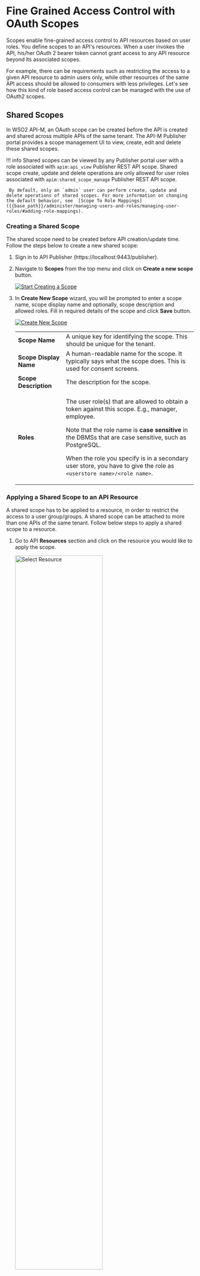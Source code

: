 # Fine Grained Access Control with OAuth Scopes

Scopes enable fine-grained access control to API resources based on user roles. You define scopes to an API's resources. When a user invokes the API, his/her OAuth 2 bearer token cannot grant access to any API resource beyond its associated scopes.

For example, there can be requirements such as restricting the access to a given API resource to admin users only, while other resources of the same API access should be allowed to consumers with less privileges. Let's see how this kind of role based access control can be managed with the use of OAuth2 scopes.

## Shared Scopes

In WSO2 API-M, an OAuth scope can be created before the API is created and shared across multiple APIs of the same tenant. The API-M Publisher portal provides a scope management UI to view, create, edit and delete these shared scopes. 

!!! info
     Shared scopes can be viewed by any Publisher portal user with a role associated with `apim:api_view` Publisher 
     REST API scope. Shared scope create, update and delete operations are only allowed for user roles associated with 
     `apim:shared_scope_manage` Publisher REST API scope. 
     
     By default, only an `admin` user can perform create, update and delete operations of shared scopes. For more information on changing the default behavior, see  [Scope To Role Mappings]({{base_path}}/administer/managing-users-and-roles/managing-user-roles/#adding-role-mappings).

### Creating a Shared Scope

The shared scope need to be created before API creation/update time. Follow the steps below to create a new shared scope:

1.  Sign in to API Publisher (https://localhost:9443/publisher). 

2. Navigate to **Scopes** from the top menu and click on **Create a new scope** button.

     [![Start Creating a Scope]({{base_path}}/assets/img/learn/api-security/oauth2/oauth2-scopes/create-shared-scope.png)]({{base_path}}/assets/img/learn/api-security/oauth2/oauth2-scopes/create-shared-scope.png)

3. In **Create New Scope** wizard, you will be prompted to enter a scope name, scope display name and optionally, scope description and allowed roles. Fill in required details of the scope and click **Save** button.

     [![Create New Scope]({{base_path}}/assets/img/learn/api-security/oauth2/oauth2-scopes/create-op-shared-scope.png)]({{base_path}}/assets/img/learn/api-security/oauth2/oauth2-scopes/create-op-shared-scope.png)

    <table>
     <tbody>
          <tr class="odd">
               <td><strong>Scope Name</strong></td>
               <td>A unique key for identifying the scope. This should be unique for the tenant.</td>
          </tr>
          <tr class="even">
               <td><strong>Scope Display Name</strong></td>
               <td>A human-readable name for the scope. It typically says what the scope does. This is used for consent
               screens.</td>
          </tr>
          <tr class="odd">
               <td><strong>Scope Description</strong></td>
               <td>The description for the scope.</td>
          </tr>          
          <tr class="even">
               <td><strong>Roles</strong></td>
               <td><div class="content-wrapper">
                    <p>The user role(s) that are allowed to obtain a token against this scope. E.g., manager, employee.</p>
                    <p>Note that the role name is <strong>case sensitive</strong> in the DBMSs that are case sensitive, such as PostgreSQL.</p>
                    <p>When the role you specify is in a secondary user store, you have to give the role as <code>&lt;userstore name&gt;/&lt;role name&gt;</code>.</p>
              </div></td>
          </tr>
     </tbody>
    </table>     

### Applying a Shared Scope to an API Resource

A shared scope has to be applied to a resource, in order to restrict the access to a user group/groups. A shared scope can be attached to more than one APIs of the same tenant. Follow below steps to apply a shared scope to a resource.

1. Go to API **Resources** section and click on the resource you would like to apply the scope.

    <a href="{{base_path}}/assets/img/learn/api-security/oauth2/oauth2-scopes/select-resource.png" ><img src="{{base_path}}/assets/img/learn/api-security/oauth2/oauth2-scopes/select-resource.png" alt="Select Resource" 
         title="Select Resource" width="70%" /></a>

2. Select the created scope from the dropdown. The created shared scope will be listed under **Shared Scopes** in the drop down.

     <a href="{{base_path}}/assets/img/learn/api-security/oauth2/oauth2-scopes/attach-shared-scope.png" ><img src="{{base_path}}/assets/img/learn/api-security/oauth2/oauth2-scopes/attach-shared-scope.png" alt="Select Shared Scope" 
          title="Select Shared Scope" width="70%" /></a>

     Once you select the scope from dropdown, it will be shown as follows.

     <a href="{{base_path}}/assets/img/learn/api-security/oauth2/oauth2-scopes/shared-scope-attached.png" ><img src="{{base_path}}/assets/img/learn/api-security/oauth2/oauth2-scopes/shared-scope-attached.png" alt="Attched Shared Scope" 
          title="Attached Shared Scope" width="70%" /></a>         


3. Click on **Save** button to save changes.         

4. Publish the API.

!!! info

     Once a shared scope is created and attached to an API, you are restricted to delete the shared scope. In order to
     delete a shared scope, first you need to remove its resource attachments from relevant APIs.

## Local Scopes 

In WSO2 API-M, API developers can also create OAuth scopes during the API creation time and attach them locally to the API. These scopes are local and unique to the relevant API. 

### Creating a Local Scope

A local scope can be created and applied to a resource at API creation time by following below steps.

1. Login to API Publisher (https://localhost:9443/publisher) 

2. Start creating an API as described [here]({{base_path}}/learn/design-api/create-api/create-a-rest-api/).

3. Navigate to **Scopes** section and click on **CREATE SCOPES** button.

     [![Start Creating a Scope]({{base_path}}/assets/img/learn/api-security/oauth2/oauth2-scopes/api-scopes/start-creating-scope.png)]({{base_path}}/assets/img/learn/api-security/oauth2/oauth2-scopes/api-scopes/start-creating-scope.png)

4. In **Create New Scope** wizard, you will be prompted to enter a scope name and optionally, allowed roles and a description. Fill in required details of the scope and click **Save** button.

    <table>
     <tbody>
          <tr class="odd">
               <td><strong>Scope Name</strong></td>
               <td>A unique key for identifying the scope. This should be unique for the tenant.</td>
          </tr>
          <tr class="even">
               <td><strong>Scope Description</strong></td>
               <td>The description for the scope.</td>
          </tr>          
          <tr class="odd">
               <td><strong>Roles</strong></td>
               <td><div class="content-wrapper">
                    <p>The user role(s) that are allowed to obtain a token against this scope. E.g., manager, employee.</p>
                    <p>Note that the role name is <strong>case sensitive</strong> in the DBMSs that are case sensitive, such as PostgreSQL.</p>
                    <p>When the role you specify is in a secondary user store, you have to give the role as <code>&lt;userstore name&gt;/&lt;role name&gt;</code>.</p>
              </div></td>
          </tr>
     </tbody>
    </table>

    <a href="{{base_path}}/assets/img/learn/api-security/oauth2/oauth2-scopes/api-scopes/create-a-new-scope.png" >
    <img src="{{base_path}}/assets/img/learn/api-security/oauth2/oauth2-scopes/api-scopes/create-a-new-scope.png" alt="Create a Scope" 
         title="Create a Scope" width="70%" /></a>

### Applying a Local Scope to a Resource

A local scope, when applied to a resource, will restrict access for a user group(s). A local scope can only be attached to the relevant API in which it is created under. Follow below steps to apply a local scope to a resource.

1. Go to API **Resources** section and click on the resource you would like to apply the scope.

    <a href="{{base_path}}/assets/img/learn/api-security/oauth2/oauth2-scopes/select-resource.png" ><img src="{{base_path}}/assets/img/learn/api-security/oauth2/oauth2-scopes/select-resource.png" alt="Select Resource" 
         title="Select Resource" width="70%" /></a>

2. Select the created local scope from the dropdown. The created local scope will be listed under **API Scopes** in the 
dropdown.

    <a href="{{base_path}}/assets/img/learn/api-security/oauth2/oauth2-scopes/api-scopes/apply-scope.png" ><img src="{{base_path}}/assets/img/learn/api-security/oauth2/oauth2-scopes/api-scopes/apply-scope.png" alt="Apply Scope" 
         title="Apply Scope" width="70%" /></a>

3. Click on **Save** button to save changes.         

4. Publish the API.

## Applying Multiple Scopes Per Resource

From API-M Publisher Portal, you can attach multiple scopes to each API resource.

[![Attaching Multiple Scopes per Resource]({{base_path}}/assets/img/learn/api-security/oauth2/oauth2-scopes/multiple-scopes-per-resource.png)]({{base_path}}/assets/img/learn/api-security/oauth2/oauth2-scopes/multiple-scopes-per-resource.png)

Once you attach multiple scopes per resource, the resource will look as follows.

[![After Attaching Multiple Scopes per Resource]({{base_path}}/assets/img/learn/api-security/oauth2/oauth2-scopes/after-attaching-multiple-scopes.png)]({{base_path}}/assets/img/learn/api-security/oauth2/oauth2-scopes/after-attaching-multiple-scopes.png)

## Defining OAuth Scopes in API Definition

Both [Shared Scopes]({{base_path}}/learn/api-security/oauth2/oauth2-scopes/fine-grained-access-control-with-oauth-scopes/#shared-scopes) 
and [Local Scopes]({{base_path}}/learn/api-security/oauth2/oauth2-scopes/fine-grained-access-control-with-oauth-scopes/#local-scopes) should be defined in same way in the OpenAPI definition as follows.

<a href="{{base_path}}/assets/img/learn/api-security/oauth2/oauth2-scopes/resource-scope-api-definition.png" ><img src="{{base_path}}/assets/img/learn/api-security/oauth2/oauth2-scopes/resource-scope-api-definition.png" alt="Resource Scopes API Definition" 
     title="Resource Scopes API Definition" width="50%" /></a>

[![Scopes Security Definition API Definition]({{base_path}}/assets/img/learn/api-security/oauth2/oauth2-scopes/scopes-api-definition.png)]({{base_path}}/assets/img/learn/api-security/oauth2/oauth2-scopes/scopes-api-definition.png)


## Obtaining Tokens with Scopes

When a scope is attached to an API resource, access to it gets restricted based on the role(s) that is specified in the scope. In order to invoke the API resource, the API consumer has to generate an access token bound to the scope that is attached to the API resource. Follow below steps to obtain an access token specifying the requested scopes.

1. Login to API Developer Portal (https://localhost:9443/devportal/).

2. Navigate to the API which has the scope protected API resource and go to **Subscription** section to subscribe to an application.

     <a href="{{base_path}}/assets/img/learn/api-security/oauth2/oauth2-scopes/subscribe-api.png" ><img src="{{base_path}}/assets/img/learn/api-security/oauth2/oauth2-scopes/subscribe-api.png" alt="Subscribe" 
          title="Subscribe" width="50%" /></a>
         
3. Generate PRODUCTION or SANDBOX keys for the application.

     <a href="{{base_path}}/assets/img/learn/api-security/oauth2/oauth2-scopes/generate-keys.png" ><img src="{{base_path}}/assets/img/learn/api-security/oauth2/oauth2-scopes/generate-keys.png" alt="Generate App Keys" 
          title="Generate App Keys" width="60%" /></a>

4. Click **GENERATE ACCESS TOKEN** button. Then select the scope from dropdown in the prompted window and click **GENERATE** button to generate the access token.

     <a href="{{base_path}}/assets/img/learn/api-security/oauth2/oauth2-scopes/generate-keys.png" ><img src="{{base_path}}/assets/img/learn/api-security/oauth2/oauth2-scopes/token-scopes.png" alt="Select Token Scopes" 
          title="Select Token Scopes" width="60%" /></a>

5. If the user has the roles specified in the scope, the access token will be issued with the requested scope. Otherwise, only the default scopes will be returned with the access token.            

    ??? info
        By default in WSO2 API-M, if no scopes are requested or if none of requested scopes are allowed, the token will be issued with `default` scope.
        In addition, a token obtained using client credentials grant will be issued with `am_application_scope`.     

     <a href="{{base_path}}/assets/img/learn/api-security/oauth2/oauth2-scopes/token-scopes-output.png" ><img src="{{base_path}}/assets/img/learn/api-security/oauth2/oauth2-scopes/token-scopes-output.png" alt="Token Scopes" 
          title="Token Scopes" width="60%" /></a>

6. Invoke the API resource with the above generated access token. If the user is assigned with the authorized roles, the API invocation will be successful. An API resource access by an unauthorized user will be failed giving 403 Forbidden error.

     <a href="{{base_path}}/assets/img/learn/unauthorized-access.png" ><img src="{{base_path}}/assets/img/learn/unauthorized-access.png" alt="Token scopes" 
         title="Token Scopes" width="50%" /></a>

!!! info

     If you first create a local scope and then create a shared scope with same scope name before attaching the local scope to any API resource, the local scope will removed from local scope UI. However, it will not be reflected in the API Definition, unless you save the API. This is an identified limitation in supporting both local and shared scopes.
